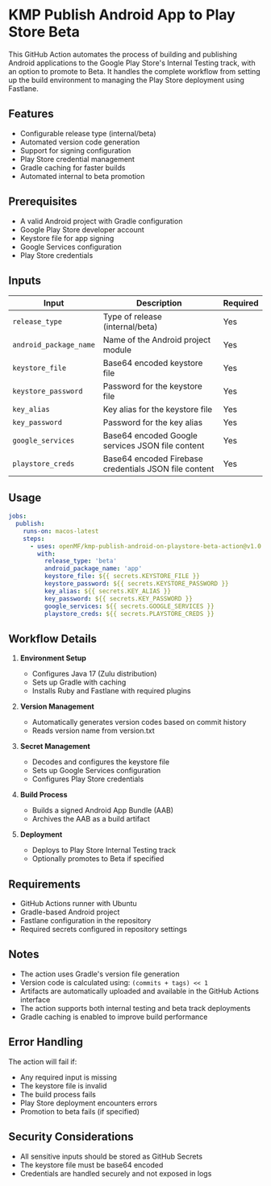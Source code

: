 # KMP Publish Android App to Play Store Beta

This GitHub Action automates the process of building and publishing Android applications to the Google Play Store's Internal Testing track, with an option to promote to Beta. It handles the complete workflow from setting up the build environment to managing the Play Store deployment using Fastlane.

## Features

- Configurable release type (internal/beta)
- Automated version code generation
- Support for signing configuration
- Play Store credential management
- Gradle caching for faster builds
- Automated internal to beta promotion

## Prerequisites

- A valid Android project with Gradle configuration
- Google Play Store developer account
- Keystore file for app signing
- Google Services configuration
- Play Store credentials

## Inputs

| Input                  | Description                                           | Required |
|------------------------|-------------------------------------------------------|----------|
| `release_type`         | Type of release (internal/beta)                       | Yes      |
| `android_package_name` | Name of the Android project module                    | Yes      |
| `keystore_file`        | Base64 encoded keystore file                          | Yes      |
| `keystore_password`    | Password for the keystore file                        | Yes      |
| `key_alias`            | Key alias for the keystore file                       | Yes      |
| `key_password`         | Password for the key alias                            | Yes      |
| `google_services`      | Base64 encoded Google services JSON file content      | Yes      |
| `playstore_creds`      | Base64 encoded Firebase credentials JSON file content | Yes      |

## Usage

```yaml
jobs:
  publish:
    runs-on: macos-latest
    steps:
      - uses: openMF/kmp-publish-android-on-playstore-beta-action@v1.0.0
        with:
          release_type: 'beta'
          android_package_name: 'app'
          keystore_file: ${{ secrets.KEYSTORE_FILE }}
          keystore_password: ${{ secrets.KEYSTORE_PASSWORD }}
          key_alias: ${{ secrets.KEY_ALIAS }}
          key_password: ${{ secrets.KEY_PASSWORD }}
          google_services: ${{ secrets.GOOGLE_SERVICES }}
          playstore_creds: ${{ secrets.PLAYSTORE_CREDS }}
```

## Workflow Details

1. **Environment Setup**
    - Configures Java 17 (Zulu distribution)
    - Sets up Gradle with caching
    - Installs Ruby and Fastlane with required plugins

2. **Version Management**
    - Automatically generates version codes based on commit history
    - Reads version name from version.txt

3. **Secret Management**
    - Decodes and configures the keystore file
    - Sets up Google Services configuration
    - Configures Play Store credentials

4. **Build Process**
    - Builds a signed Android App Bundle (AAB)
    - Archives the AAB as a build artifact

5. **Deployment**
    - Deploys to Play Store Internal Testing track
    - Optionally promotes to Beta if specified

## Requirements

- GitHub Actions runner with Ubuntu
- Gradle-based Android project
- Fastlane configuration in the repository
- Required secrets configured in repository settings

## Notes

- The action uses Gradle's version file generation
- Version code is calculated using: `(commits + tags) << 1`
- Artifacts are automatically uploaded and available in the GitHub Actions interface
- The action supports both internal testing and beta track deployments
- Gradle caching is enabled to improve build performance

## Error Handling

The action will fail if:
- Any required input is missing
- The keystore file is invalid
- The build process fails
- Play Store deployment encounters errors
- Promotion to beta fails (if specified)

## Security Considerations

- All sensitive inputs should be stored as GitHub Secrets
- The keystore file must be base64 encoded
- Credentials are handled securely and not exposed in logs